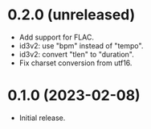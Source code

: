 0.2.0 (unreleased)
=====
- Add support for FLAC.
- id3v2: use "bpm" instead of "tempo".
- id3v2: convert "tlen" to "duration".
- Fix charset conversion from utf16.

0.1.0 (2023-02-08)
=====
- Initial release.
